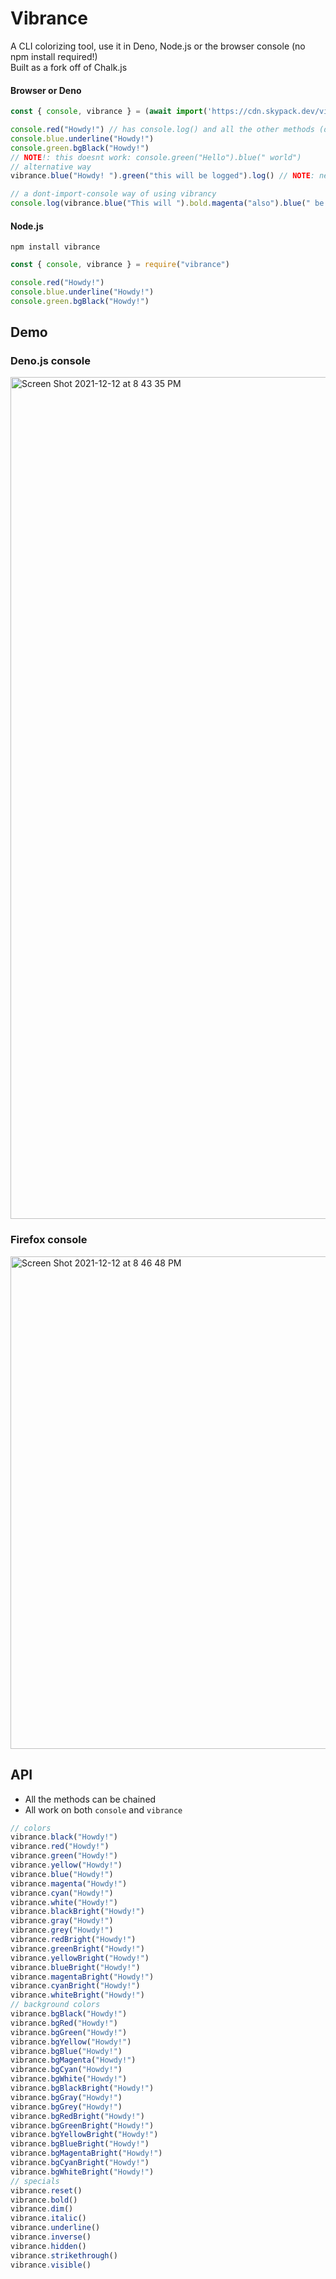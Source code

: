 # Vibrance

A CLI colorizing tool, use it in Deno, Node.js or the browser console (no npm install required!) <br>
Built as a fork off of Chalk.js

#### Browser or Deno
```js
const { console, vibrance } = (await import('https://cdn.skypack.dev/vibrance@v0.1.34')).default

console.red("Howdy!") // has console.log() and all the other methods (debug/warn/error/group/etc)
console.blue.underline("Howdy!") 
console.green.bgBlack("Howdy!")
// NOTE!: this doesnt work: console.green("Hello").blue(" world")
// alternative way
vibrance.blue("Howdy! ").green("this will be logged").log() // NOTE: needs log at the end!

// a dont-import-console way of using vibrancy
console.log(vibrance.blue("This will ").bold.magenta("also").blue(" be logged"))
```

#### Node.js

`npm install vibrance`

```js
const { console, vibrance } = require("vibrance")

console.red("Howdy!")
console.blue.underline("Howdy!")
console.green.bgBlack("Howdy!")
```


## Demo

### Deno.js console
<img width="1347" alt="Screen Shot 2021-12-12 at 8 43 35 PM" src="https://user-images.githubusercontent.com/17692058/145744706-0b44e0fb-17ec-4a35-978e-9ff46923a96c.png">

### Firefox console
<img width="788" alt="Screen Shot 2021-12-12 at 8 46 48 PM" src="https://user-images.githubusercontent.com/17692058/145744606-723e3c74-1f7c-4daa-8f00-04f725241465.png">



## API

- All the methods can be chained
- All work on both `console` and `vibrance`

```js
// colors
vibrance.black("Howdy!")
vibrance.red("Howdy!")
vibrance.green("Howdy!")
vibrance.yellow("Howdy!")
vibrance.blue("Howdy!")
vibrance.magenta("Howdy!")
vibrance.cyan("Howdy!")
vibrance.white("Howdy!")
vibrance.blackBright("Howdy!")
vibrance.gray("Howdy!")
vibrance.grey("Howdy!")
vibrance.redBright("Howdy!")
vibrance.greenBright("Howdy!")
vibrance.yellowBright("Howdy!")
vibrance.blueBright("Howdy!")
vibrance.magentaBright("Howdy!")
vibrance.cyanBright("Howdy!")
vibrance.whiteBright("Howdy!")
// background colors
vibrance.bgBlack("Howdy!")
vibrance.bgRed("Howdy!")
vibrance.bgGreen("Howdy!")
vibrance.bgYellow("Howdy!")
vibrance.bgBlue("Howdy!")
vibrance.bgMagenta("Howdy!")
vibrance.bgCyan("Howdy!")
vibrance.bgWhite("Howdy!")
vibrance.bgBlackBright("Howdy!")
vibrance.bgGray("Howdy!")
vibrance.bgGrey("Howdy!")
vibrance.bgRedBright("Howdy!")
vibrance.bgGreenBright("Howdy!")
vibrance.bgYellowBright("Howdy!")
vibrance.bgBlueBright("Howdy!")
vibrance.bgMagentaBright("Howdy!")
vibrance.bgCyanBright("Howdy!")
vibrance.bgWhiteBright("Howdy!")
// specials
vibrance.reset()
vibrance.bold()
vibrance.dim()
vibrance.italic()
vibrance.underline()
vibrance.inverse()
vibrance.hidden()
vibrance.strikethrough()
vibrance.visible()
```
